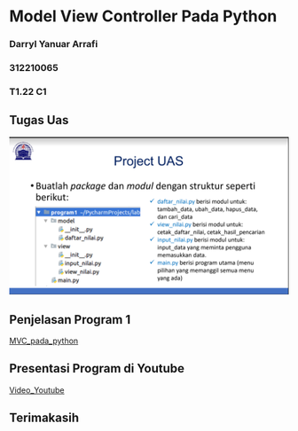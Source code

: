 # Model View Controller Pada Python

### Darryl Yanuar Arrafi
### 312210065
### T1.22 C1

## Tugas Uas
![gambar1](screenshot/project_uas.png)

## Penjelasan Program 1
[MVC_pada_python](penjelasan/MVC_pada_Python.pdf)

## Presentasi Program di Youtube
[Video_Youtube](https://www.youtube.com/watch?v=3dC9m7fZ63U)



## Terimakasih

[MVC_pada_python]: penjelasan/MVC_pada_Python.pdf